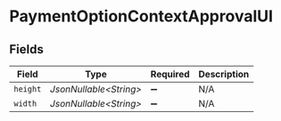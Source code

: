 # PaymentOptionContextApprovalUI


## Fields

| Field                   | Type                    | Required                | Description             |
| ----------------------- | ----------------------- | ----------------------- | ----------------------- |
| `height`                | *JsonNullable\<String>* | :heavy_minus_sign:      | N/A                     |
| `width`                 | *JsonNullable\<String>* | :heavy_minus_sign:      | N/A                     |